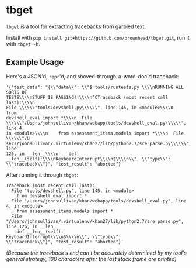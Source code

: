 # tbget

`tbget` is a tool for extracting tracebacks from garbled text.

Install with `pip install git+https://github.com/brownhead/tbget.git`, run it with `tbget -h`.

## Example Usage

Here's a JSON'd, `repr`'d, and shoved-through-a-word-doc'd traceback:

```
'{"test_data": "{\\"data\\": \\"$ tools/runtests.py \\\\nRUNNING ALL SORTS OF
TESTS\\\\nSTUFF IS PASSING!!\\\\n^CTraceback (most recent call last):\\\\n
File \\\\\\"tools/devshell.py\\\\\\", line 145, in <module>\\\\n    from
devshell_eval import *\\\\n  File
\\\\\\"/Users/johnsullivan/khan/webapp/tools/devshell_eval.py\\\\\\", line 4,
in <module>\\\\n    from assessment_items.models import *\\\\n  File \\\\\\"/U
sers/johnsullivan/.virtualenv/khan27/lib/python2.7/sre_parse.py\\\\\\", line
126, in __len__\\\\n    def
__len__(self):\\\\nKeyboardInterrupt\\\\n$\\\\n\\", \\"type\\":
\\"traceback\\"}", "test_result": "aborted"}'
```

After running it through `tbget`:

```pytb
Traceback (most recent call last):
  File "tools/devshell.py", line 145, in <module>
    from devshell_eval import *
  File "/Users/johnsullivan/khan/webapp/tools/devshell_eval.py", line 4, in <module>
    from assessment_items.models import *
  File "/Users/johnsullivan/.virtualenv/khan27/lib/python2.7/sre_parse.py", line 126, in __len__
    def __len__(self):
KeyboardInterrupt\\\\n$\\\\n\\", \\"type\\":
\\"traceback\\"}", "test_result": "aborted"}'
```

*(Because the traceback's end can't be accurately determined by my tool's general strategy, 100 characters after the last stack frame are printed)*
